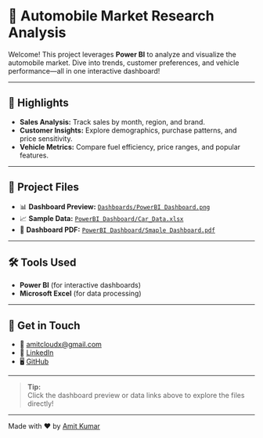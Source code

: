 # 🚗 Automobile Market Research Analysis

Welcome! This project leverages **Power BI** to analyze and visualize the automobile market. Dive into trends, customer preferences, and vehicle performance—all in one interactive dashboard!

---

## 🚀 Highlights

- **Sales Analysis:** Track sales by month, region, and brand.
- **Customer Insights:** Explore demographics, purchase patterns, and price sensitivity.
- **Vehicle Metrics:** Compare fuel efficiency, price ranges, and popular features.

---

## 📂 Project Files

- 📊 **Dashboard Preview:** [`Dashboards/PowerBI Dashboard.png`](Dashboards/PowerBI%20Dashboard.png)
- 📈 **Sample Data:** [`PowerBI Dashboard/Car_Data.xlsx`](PowerBI%20Dashboard/Car_Data.xlsx)
- 📝 **Dashboard PDF:** [`PowerBI Dashboard/Smaple Dashboard.pdf`](PowerBI%20Dashboard/Smaple%20Dashboard.pdf)

---

## 🛠️ Tools Used

- **Power BI** (for interactive dashboards)
- **Microsoft Excel** (for data processing)

---

## 💬 Get in Touch

- 📧 [amitcloudx@gmail.com](mailto:amitcloudx@gmail.com)
- 💼 [LinkedIn](https://www.linkedin.com/in/amit-kumar-5221ab312/)
- 🖥️ [GitHub](https://github.com/amitkumar-Github8)

---

> **Tip:**  
> Click the dashboard preview or data links above to explore the files directly!

---

Made with ❤️ by [Amit Kumar](https://www.linkedin.com/in/amit-kumar-5221ab312/)
